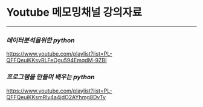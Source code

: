 ﻿# Youtube 메모밍채널 강의자료
----------------------

### ***데이터분석을위한 python***
https://www.youtube.com/playlist?list=PL-QFFQeuiKKsvRLFeOgu594EmqdM-9ZBI


### ***프로그램을 만들며 배우는 python***
https://www.youtube.com/playlist?list=PL-QFFQeuiKKsmRly4a4jdO2AYhmg8DvTy

